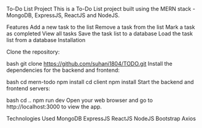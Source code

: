 To-Do List Project
This is a To-Do List project built using the MERN stack - MongoDB, ExpressJS, ReactJS and NodeJS.

Features
Add a new task to the list
Remove a task from the list
Mark a task as completed
View all tasks
Save the task list to a database
Load the task list from a database
Installation

Clone the repository:

bash
git clone https://github.com/suhani1804/TODO.git
Install the dependencies for the backend and frontend:

bash
cd mern-todo
npm install
cd client
npm install
Start the backend and frontend servers:

bash
cd ..
npm run dev
Open your web browser and go to http://localhost:3000 to view the app.

Technologies Used
MongoDB
ExpressJS
ReactJS
NodeJS
Bootstrap
Axios


